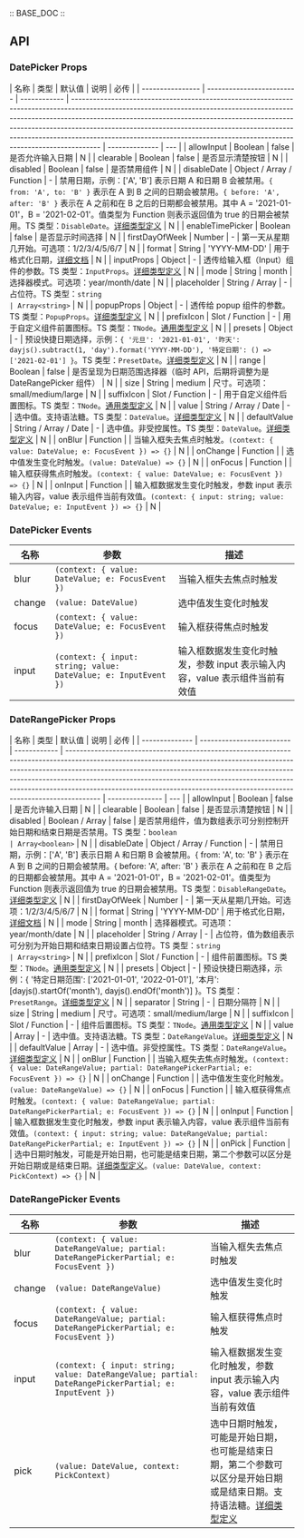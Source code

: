 :: BASE_DOC ::

## API

### DatePicker Props

| 名称             | 类型                      | 默认值       | 说明                                                                                                                                                                                                                                                                                                                                                                                                           | 必传           |
| ---------------- | ------------------------- | ------------ | -------------------------------------------------------------------------------------------------------------------------------------------------------------------------------------------------------------------------------------------------------------------------------------------------------------------------------------------------------------------------------------------------------------- | -------------- | --- |
| allowInput       | Boolean                   | false        | 是否允许输入日期                                                                                                                                                                                                                                                                                                                                                                                               | N              |
| clearable        | Boolean                   | false        | 是否显示清楚按钮                                                                                                                                                                                                                                                                                                                                                                                               | N              |
| disabled         | Boolean                   | false        | 是否禁用组件                                                                                                                                                                                                                                                                                                                                                                                                   | N              |
| disableDate      | Object / Array / Function | -            | 禁用日期，示例：['A', 'B'] 表示日期 A 和日期 B 会被禁用。`{ from: 'A', to: 'B' }` 表示在 A 到 B 之间的日期会被禁用。`{ before: 'A', after: 'B' }` 表示在 A 之前和在 B 之后的日期都会被禁用。其中 A = '2021-01-01'，B = '2021-02-01'。值类型为 Function 则表示返回值为 true 的日期会被禁用。TS 类型：`DisableDate`。[详细类型定义](https://github.com/Tencent/tdesign-vue/tree/develop/src/date-picker/type.ts) | N              |
| enableTimePicker | Boolean                   | false        | 是否显示时间选择                                                                                                                                                                                                                                                                                                                                                                                               | N              |
| firstDayOfWeek   | Number                    | -            | 第一天从星期几开始。可选项：1/2/3/4/5/6/7                                                                                                                                                                                                                                                                                                                                                                      | N              |
| format           | String                    | 'YYYY-MM-DD' | 用于格式化日期，[详细文档](https://day.js.org/docs/en/display/format)                                                                                                                                                                                                                                                                                                                                          | N              |
| inputProps       | Object                    | -            | 透传给输入框（Input）组件的参数。TS 类型：`InputProps`。[详细类型定义](https://github.com/Tencent/tdesign-vue/tree/develop/src/date-picker/type.ts)                                                                                                                                                                                                                                                            | N              |
| mode             | String                    | month        | 选择器模式。可选项：year/month/date                                                                                                                                                                                                                                                                                                                                                                            | N              |
| placeholder      | String / Array            | -            | 占位符。TS 类型：`string                                                                                                                                                                                                                                                                                                                                                                                       | Array<string>` | N   |
| popupProps       | Object                    | -            | 透传给 popup 组件的参数。TS 类型：`PopupProps`。[详细类型定义](https://github.com/Tencent/tdesign-vue/tree/develop/src/date-picker/type.ts)                                                                                                                                                                                                                                                                    | N              |
| prefixIcon       | Slot / Function           | -            | 用于自定义组件前置图标。TS 类型：`TNode`。[通用类型定义](https://github.com/Tencent/tdesign-vue/blob/develop/src/common.ts)                                                                                                                                                                                                                                                                                    | N              |
| presets          | Object                    | -            | 预设快捷日期选择，示例：`{ '元旦': '2021-01-01', '昨天': dayjs().subtract(1, 'day').format('YYYY-MM-DD'), '特定日期': () => ['2021-02-01'] }`。TS 类型：`PresetDate`。[详细类型定义](https://github.com/Tencent/tdesign-vue/tree/develop/src/date-picker/type.ts)                                                                                                                                              | N              |
| range            | Boolean                   | false        | 是否呈现为日期范围选择器（临时 API，后期将调整为是 DateRangePicker 组件）                                                                                                                                                                                                                                                                                                                                      | N              |
| size             | String                    | medium       | 尺寸。可选项：small/medium/large                                                                                                                                                                                                                                                                                                                                                                               | N              |
| suffixIcon       | Slot / Function           | -            | 用于自定义组件后置图标。TS 类型：`TNode`。[通用类型定义](https://github.com/Tencent/tdesign-vue/blob/develop/src/common.ts)                                                                                                                                                                                                                                                                                    | N              |
| value            | String / Array / Date     | -            | 选中值。支持语法糖。TS 类型：`DateValue`。[详细类型定义](https://github.com/Tencent/tdesign-vue/tree/develop/src/date-picker/type.ts)                                                                                                                                                                                                                                                                          | N              |
| defaultValue     | String / Array / Date     | -            | 选中值。非受控属性。TS 类型：`DateValue`。[详细类型定义](https://github.com/Tencent/tdesign-vue/tree/develop/src/date-picker/type.ts)                                                                                                                                                                                                                                                                          | N              |
| onBlur           | Function                  |              | 当输入框失去焦点时触发。`(context: { value: DateValue; e: FocusEvent }) => {}`                                                                                                                                                                                                                                                                                                                                 | N              |
| onChange         | Function                  |              | 选中值发生变化时触发。`(value: DateValue) => {}`                                                                                                                                                                                                                                                                                                                                                               | N              |
| onFocus          | Function                  |              | 输入框获得焦点时触发。`(context: { value: DateValue; e: FocusEvent }) => {}`                                                                                                                                                                                                                                                                                                                                   | N              |
| onInput          | Function                  |              | 输入框数据发生变化时触发，参数 input 表示输入内容，value 表示组件当前有效值。`(context: { input: string; value: DateValue; e: InputEvent }) => {}`                                                                                                                                                                                                                                                             | N              |

### DatePicker Events

| 名称   | 参数                                                            | 描述                                                                        |
| ------ | --------------------------------------------------------------- | --------------------------------------------------------------------------- |
| blur   | `(context: { value: DateValue; e: FocusEvent })`                | 当输入框失去焦点时触发                                                      |
| change | `(value: DateValue)`                                            | 选中值发生变化时触发                                                        |
| focus  | `(context: { value: DateValue; e: FocusEvent })`                | 输入框获得焦点时触发                                                        |
| input  | `(context: { input: string; value: DateValue; e: InputEvent })` | 输入框数据发生变化时触发，参数 input 表示输入内容，value 表示组件当前有效值 |

### DateRangePicker Props

| 名称           | 类型                      | 默认值       | 说明                                                                                                                                                                                                                                                                                                                                                                                                            | 必传            |
| -------------- | ------------------------- | ------------ | --------------------------------------------------------------------------------------------------------------------------------------------------------------------------------------------------------------------------------------------------------------------------------------------------------------------------------------------------------------------------------------------------------------- | --------------- | --- |
| allowInput     | Boolean                   | false        | 是否允许输入日期                                                                                                                                                                                                                                                                                                                                                                                                | N               |
| clearable      | Boolean                   | false        | 是否显示清楚按钮                                                                                                                                                                                                                                                                                                                                                                                                | N               |
| disabled       | Boolean / Array           | false        | 是否禁用组件，值为数组表示可分别控制开始日期和结束日期是否禁用。TS 类型：`boolean                                                                                                                                                                                                                                                                                                                               | Array<boolean>` | N   |
| disableDate    | Object / Array / Function | -            | 禁用日期，示例：['A', 'B'] 表示日期 A 和日期 B 会被禁用。{ from: 'A', to: 'B' } 表示在 A 到 B 之间的日期会被禁用。{ before: 'A', after: 'B' } 表示在 A 之前和在 B 之后的日期都会被禁用。其中 A = '2021-01-01'，B = '2021-02-01'。值类型为 Function 则表示返回值为 true 的日期会被禁用。TS 类型：`DisableRangeDate`。[详细类型定义](https://github.com/Tencent/tdesign-vue/tree/develop/src/date-picker/type.ts) | N               |
| firstDayOfWeek | Number                    | -            | 第一天从星期几开始。可选项：1/2/3/4/5/6/7                                                                                                                                                                                                                                                                                                                                                                       | N               |
| format         | String                    | 'YYYY-MM-DD' | 用于格式化日期，[详细文档](https://day.js.org/docs/en/display/format)                                                                                                                                                                                                                                                                                                                                           | N               |
| mode           | String                    | month        | 选择器模式。可选项：year/month/date                                                                                                                                                                                                                                                                                                                                                                             | N               |
| placeholder    | String / Array            | -            | 占位符，值为数组表示可分别为开始日期和结束日期设置占位符。TS 类型：`string                                                                                                                                                                                                                                                                                                                                      | Array<string>`  | N   |
| prefixIcon     | Slot / Function           | -            | 组件前置图标。TS 类型：`TNode`。[通用类型定义](https://github.com/Tencent/tdesign-vue/blob/develop/src/common.ts)                                                                                                                                                                                                                                                                                               | N               |
| presets        | Object                    | -            | 预设快捷日期选择，示例：{ '特定日期范围': ['2021-01-01', '2022-01-01'], '本月': [dayjs().startOf('month'), dayjs().endOf('month')] }。TS 类型：`PresetRange`。[详细类型定义](https://github.com/Tencent/tdesign-vue/tree/develop/src/date-picker/type.ts)                                                                                                                                                       | N               |
| separator      | String                    | -            | 日期分隔符                                                                                                                                                                                                                                                                                                                                                                                                      | N               |
| size           | String                    | medium       | 尺寸。可选项：small/medium/large                                                                                                                                                                                                                                                                                                                                                                                | N               |
| suffixIcon     | Slot / Function           | -            | 组件后置图标。TS 类型：`TNode`。[通用类型定义](https://github.com/Tencent/tdesign-vue/blob/develop/src/common.ts)                                                                                                                                                                                                                                                                                               | N               |
| value          | Array                     | -            | 选中值。支持语法糖。TS 类型：`DateRangeValue`。[详细类型定义](https://github.com/Tencent/tdesign-vue/tree/develop/src/date-picker/type.ts)                                                                                                                                                                                                                                                                      | N               |
| defaultValue   | Array                     | -            | 选中值。非受控属性。TS 类型：`DateRangeValue`。[详细类型定义](https://github.com/Tencent/tdesign-vue/tree/develop/src/date-picker/type.ts)                                                                                                                                                                                                                                                                      | N               |
| onBlur         | Function                  |              | 当输入框失去焦点时触发。`(context: { value: DateRangeValue; partial: DateRangePickerPartial; e: FocusEvent }) => {}`                                                                                                                                                                                                                                                                                            | N               |
| onChange       | Function                  |              | 选中值发生变化时触发。`(value: DateRangeValue) => {}`                                                                                                                                                                                                                                                                                                                                                           | N               |
| onFocus        | Function                  |              | 输入框获得焦点时触发。`(context: { value: DateRangeValue; partial: DateRangePickerPartial; e: FocusEvent }) => {}`                                                                                                                                                                                                                                                                                              | N               |
| onInput        | Function                  |              | 输入框数据发生变化时触发，参数 input 表示输入内容，value 表示组件当前有效值。`(context: { input: string; value: DateRangeValue; partial: DateRangePickerPartial; e: InputEvent }) => {}`                                                                                                                                                                                                                        | N               |
| onPick         | Function                  |              | 选中日期时触发，可能是开始日期，也可能是结束日期，第二个参数可以区分是开始日期或是结束日期。[详细类型定义](https://github.com/Tencent/tdesign-vue/tree/develop/src/date-picker/type.ts)。`(value: DateValue, context: PickContext) => {}`                                                                                                                                                                       | N               |

### DateRangePicker Events

| 名称   | 参数                                                                                                  | 描述                                                                                                                                                                                                |
| ------ | ----------------------------------------------------------------------------------------------------- | --------------------------------------------------------------------------------------------------------------------------------------------------------------------------------------------------- |
| blur   | `(context: { value: DateRangeValue; partial: DateRangePickerPartial; e: FocusEvent })`                | 当输入框失去焦点时触发                                                                                                                                                                              |
| change | `(value: DateRangeValue)`                                                                             | 选中值发生变化时触发                                                                                                                                                                                |
| focus  | `(context: { value: DateRangeValue; partial: DateRangePickerPartial; e: FocusEvent })`                | 输入框获得焦点时触发                                                                                                                                                                                |
| input  | `(context: { input: string; value: DateRangeValue; partial: DateRangePickerPartial; e: InputEvent })` | 输入框数据发生变化时触发，参数 input 表示输入内容，value 表示组件当前有效值                                                                                                                         |
| pick   | `(value: DateValue, context: PickContext)`                                                            | 选中日期时触发，可能是开始日期，也可能是结束日期，第二个参数可以区分是开始日期或是结束日期。支持语法糖。[详细类型定义](https://github.com/Tencent/tdesign-vue/tree/develop/src/date-picker/type.ts) |
